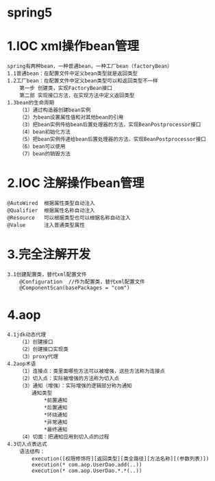 # spring5
# 1.IOC xml操作bean管理
    spring有两种bean，一种普通bean，一种工厂bean（factoryBean）
    1.1普通bean：在配置文件中定义bean类型就是返回类型
    1.2工厂bean：在配置文件中定义bean类型可以和返回类型不一样
        第一步 创建类，实现FactoryBean接口
        第二部 实现接口方法，在实现方法中定义返回类型
    1.3bean的生命周期
        （1）通过构造器创建bean实例
        （2）为bean设置属性值和对其他bean的引用
        （3）把bean实例传给bean后置处理器的方法，实现BeanPostprocessor接口
        （4）bean初始化方法
        （5）把bean实例传递给bean后置处理器的方法，实现BeanPostprocessor接口
        （6）bean可以使用
        （7）bean的销毁方法
        
# 2.IOC 注解操作bean管理
    @AutoWired  根据属性类型自动注入
    @Qualifier  根据属性名称自动注入
    @Resource   可以根据类型也可以根据名称自动注入
    @Value      注入普通类型属性
# 3.完全注解开发
    3.1创建配置类，替代xml配置文件
        @Configuration  //作为配置类，替代xml配置文件
        @ComponentScan(basePackages = "com")
# 4.aop
    4.1jdk动态代理
        （1）创建接口
        （2）创建接口实现类
        （3）proxy代理
    4.2aop术语
        （1）连接点：类里面哪些方法可以被增强，这些方法称为连接点
        （2）切入点：实际被增强的方法称为切入点
        （3）通知（增强）：实际增强的逻辑部分称为通知
            通知类型
                *前置通知
                *后置通知
                *环绕通知
                *异常通知
                *最终通知
        （4）切面：把通知应用到切入点的过程
    4.3切入点表达式
        语法结构：
            execution([权限修饰符][返回类型][类全路径][方法名称][(参数列表)])
            execution(* com.aop.UserDao.add(..))
            execution(* com.aop.UserDao.*.*(..))
